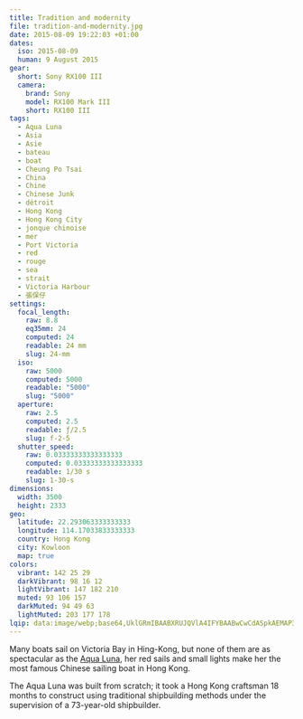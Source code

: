 ```yaml
---
title: Tradition and modernity
file: tradition-and-modernity.jpg
date: 2015-08-09 19:22:03 +01:00
dates:
  iso: 2015-08-09
  human: 9 August 2015
gear:
  short: Sony RX100 III
  camera:
    brand: Sony
    model: RX100 Mark III
    short: RX100 III
tags:
  - Aqua Luna
  - Asia
  - Asie
  - bateau
  - boat
  - Cheung Po Tsai
  - China
  - Chine
  - Chinese Junk
  - détroit
  - Hong Kong
  - Hong Kong City
  - jonque chinoise
  - mer
  - Port Victoria
  - red
  - rouge
  - sea
  - strait
  - Victoria Harbour
  - 張保仔
settings:
  focal_length:
    raw: 8.8
    eq35mm: 24
    computed: 24
    readable: 24 mm
    slug: 24-mm
  iso:
    raw: 5000
    computed: 5000
    readable: "5000"
    slug: "5000"
  aperture:
    raw: 2.5
    computed: 2.5
    readable: ƒ/2.5
    slug: f-2-5
  shutter_speed:
    raw: 0.03333333333333333
    computed: 0.03333333333333333
    readable: 1/30 s
    slug: 1-30-s
dimensions:
  width: 3500
  height: 2333
geo:
  latitude: 22.293063333333333
  longitude: 114.17033833333333
  country: Hong Kong
  city: Kowloon
  map: true
colors:
  vibrant: 142 25 29
  darkVibrant: 98 16 12
  lightVibrant: 147 182 210
  muted: 93 106 157
  darkMuted: 94 49 63
  lightMuted: 203 177 178
lqip: data:image/webp;base64,UklGRmIBAABXRUJQVlA4IFYBAABwCwCdASpkAEMAP3Goy1y0rD+kqvK8K/AuCUAZbQrpKNpUaMN5NJwKcjIGr40UkAlTxDiSGc7wCZtMOmvjtVzg8GD5Br1r+QmINnZvKMzYlEpzXY0DWS7+6OdHMEC+pghLZ9zAAP7RamUb9j+JcFXAKobMPFWZ342uniiKQZ4YPnV4NYoNLbQ21U9rI0mtjws0pdD/uAGwsJZc1yIzWivkeVu91VXmSA4+HCPtd+dnUl/Pqk4unUadfAW+W1eH58iJ7avXclKWe8DDyhheJXFsHPBWoazbq6Cuu+W8FJGOLxQhvym5nW9S6ZAS0sfU+/mXxECWBuPEf96I6lYf1Wa2AiqgBB2gMM5r8P0AQJ3aA+s702uUDh+nPFiOHmIoMbWC8YyyhYGTUahuVD4NxWf1skK+pn5FOH/xiegnEkbyEi4PozxbNtnGuGiPr25liTFPaEQAAAA=
---
```


Many boats sail on Victoria Bay in Hing-Kong, but none of them are as spectacular as the <a href="https://aqualuna.com.hk/">Aqua Luna</a>, her red sails and small lights make her the most famous Chinese sailing boat in Hong Kong.

The Aqua Luna was built from scratch; it took a Hong Kong craftsman 18 months to construct using traditional shipbuilding methods under the supervision of a 73-year-old shipbuilder.
